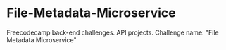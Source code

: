 # File-Metadata-Microservice
Freecodecamp back-end challenges. API projects. Challenge name: "File Metadata Microservice"
